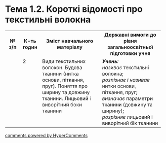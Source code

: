 <div id="hypercomments_widget" class="js-hypercomments-widget invisible"></div>

# Тема 1.2.  Короткі відомості про текстильні волокна 

<table>
  <tr>
    <td width="10%" align="center"><b>№ з/п</b></td>
    <td width="10%" align="center"><b>К-ть годин</b></td>
    <td width="40%" align="center"><b>Зміст навчального матеріалу</b></td>
    <td width="40%" align="center"><b>Державні вимоги до рівня загальноосвітньої підготовки учня</b></td>
  </tr>
  <tr>
<td width="10%" style="vertical-align:top !important;"></td>
<td width="10%" style="vertical-align:top !important;">2</td>
    <td width="40%" style="vertical-align:top !important;">
Види текстильних волокон. Будова тканини (нитка основи, піткання, пруг). Поняття про ширину та довжину тканини.  Лицьовий і виворітний боки тканини
</td>
    <td width="40%" style="vertical-align:top !important;">
<i><b>Учень:</b></i><br>
<i>називає</i> текстильні волокна;<br>
<i>розпізнає і називає</i> нитки основи, піткання, пруг;<br>
<i>визначає</i> параметри тканини (довжину та ширину);<br>
<i>розрізняє</i>  лицьовий і виворітний бік тканини
</td>
  </tr>
</table>

<div class="js-hypercomments-container">
<a href="http://hypercomments.com" class="hc-link" title="comments widget">comments powered by HyperComments</a>
</div>